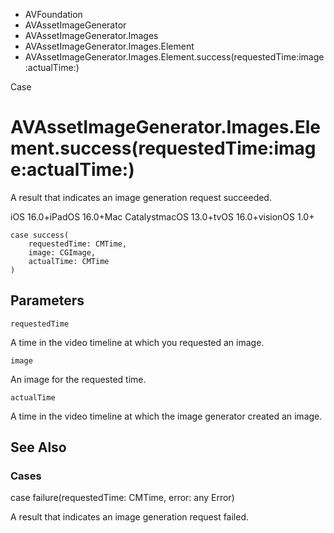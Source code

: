 

- AVFoundation
- AVAssetImageGenerator
- AVAssetImageGenerator.Images
- AVAssetImageGenerator.Images.Element
-  AVAssetImageGenerator.Images.Element.success(requestedTime:image:actualTime:) 

Case

# AVAssetImageGenerator.Images.Element.success(requestedTime:image:actualTime:)

A result that indicates an image generation request succeeded.

iOS 16.0+iPadOS 16.0+Mac CatalystmacOS 13.0+tvOS 16.0+visionOS 1.0+

``` source
case success(
    requestedTime: CMTime,
    image: CGImage,
    actualTime: CMTime
)
```

## Parameters 

`requestedTime`  

A time in the video timeline at which you requested an image.

`image`  

An image for the requested time.

`actualTime`  

A time in the video timeline at which the image generator created an image.

## See Also

### Cases

case failure(requestedTime: CMTime, error: any Error)

A result that indicates an image generation request failed.

